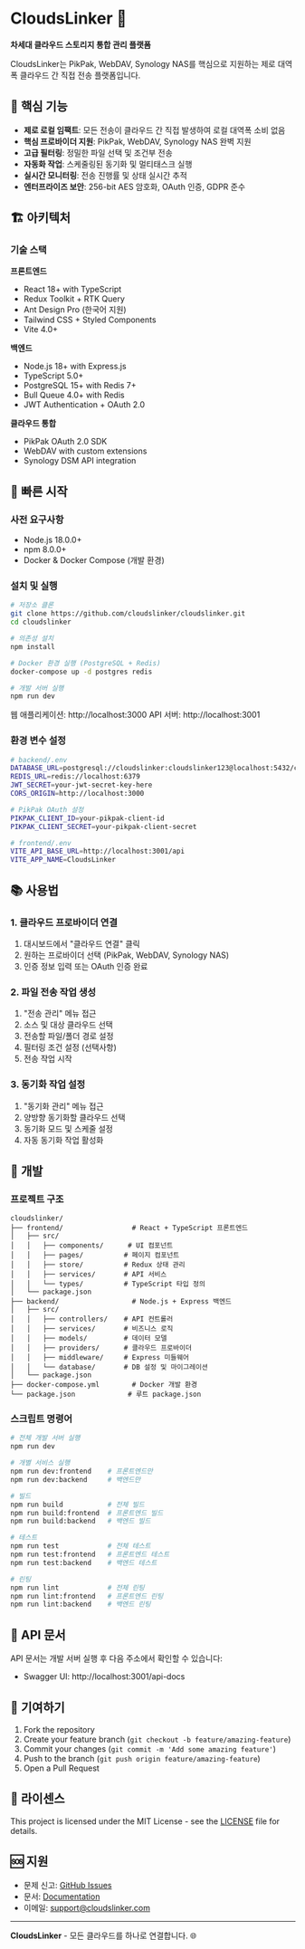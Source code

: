 # CloudsLinker 🔗

**차세대 클라우드 스토리지 통합 관리 플랫폼**

CloudsLinker는 PikPak, WebDAV, Synology NAS를 핵심으로 지원하는 제로 대역폭 클라우드 간 직접 전송 플랫폼입니다.

## 🌟 핵심 기능

- **제로 로컬 임팩트**: 모든 전송이 클라우드 간 직접 발생하여 로컬 대역폭 소비 없음
- **핵심 프로바이더 지원**: PikPak, WebDAV, Synology NAS 완벽 지원
- **고급 필터링**: 정밀한 파일 선택 및 조건부 전송
- **자동화 작업**: 스케줄링된 동기화 및 멀티태스크 실행
- **실시간 모니터링**: 전송 진행률 및 상태 실시간 추적
- **엔터프라이즈 보안**: 256-bit AES 암호화, OAuth 인증, GDPR 준수

## 🏗️ 아키텍처

### 기술 스택

**프론트엔드**
- React 18+ with TypeScript
- Redux Toolkit + RTK Query
- Ant Design Pro (한국어 지원)
- Tailwind CSS + Styled Components
- Vite 4.0+

**백엔드**
- Node.js 18+ with Express.js
- TypeScript 5.0+
- PostgreSQL 15+ with Redis 7+
- Bull Queue 4.0+ with Redis
- JWT Authentication + OAuth 2.0

**클라우드 통합**
- PikPak OAuth 2.0 SDK
- WebDAV with custom extensions
- Synology DSM API integration

## 🚀 빠른 시작

### 사전 요구사항

- Node.js 18.0.0+
- npm 8.0.0+
- Docker & Docker Compose (개발 환경)

### 설치 및 실행

```bash
# 저장소 클론
git clone https://github.com/cloudslinker/cloudslinker.git
cd cloudslinker

# 의존성 설치
npm install

# Docker 환경 실행 (PostgreSQL + Redis)
docker-compose up -d postgres redis

# 개발 서버 실행
npm run dev
```

웹 애플리케이션: http://localhost:3000
API 서버: http://localhost:3001

### 환경 변수 설정

```bash
# backend/.env
DATABASE_URL=postgresql://cloudslinker:cloudslinker123@localhost:5432/cloudslinker
REDIS_URL=redis://localhost:6379
JWT_SECRET=your-jwt-secret-key-here
CORS_ORIGIN=http://localhost:3000

# PikPak OAuth 설정
PIKPAK_CLIENT_ID=your-pikpak-client-id
PIKPAK_CLIENT_SECRET=your-pikpak-client-secret

# frontend/.env
VITE_API_BASE_URL=http://localhost:3001/api
VITE_APP_NAME=CloudsLinker
```

## 📚 사용법

### 1. 클라우드 프로바이더 연결

1. 대시보드에서 "클라우드 연결" 클릭
2. 원하는 프로바이더 선택 (PikPak, WebDAV, Synology NAS)
3. 인증 정보 입력 또는 OAuth 인증 완료

### 2. 파일 전송 작업 생성

1. "전송 관리" 메뉴 접근
2. 소스 및 대상 클라우드 선택
3. 전송할 파일/폴더 경로 설정
4. 필터링 조건 설정 (선택사항)
5. 전송 작업 시작

### 3. 동기화 작업 설정

1. "동기화 관리" 메뉴 접근
2. 양방향 동기화할 클라우드 선택
3. 동기화 모드 및 스케줄 설정
4. 자동 동기화 작업 활성화

## 🔧 개발

### 프로젝트 구조

```
cloudslinker/
├── frontend/                 # React + TypeScript 프론트엔드
│   ├── src/
│   │   ├── components/      # UI 컴포넌트
│   │   ├── pages/          # 페이지 컴포넌트
│   │   ├── store/          # Redux 상태 관리
│   │   ├── services/       # API 서비스
│   │   └── types/          # TypeScript 타입 정의
│   └── package.json
├── backend/                  # Node.js + Express 백엔드
│   ├── src/
│   │   ├── controllers/    # API 컨트롤러
│   │   ├── services/       # 비즈니스 로직
│   │   ├── models/         # 데이터 모델
│   │   ├── providers/      # 클라우드 프로바이더
│   │   ├── middleware/     # Express 미들웨어
│   │   └── database/       # DB 설정 및 마이그레이션
│   └── package.json
├── docker-compose.yml        # Docker 개발 환경
└── package.json             # 루트 package.json
```

### 스크립트 명령어

```bash
# 전체 개발 서버 실행
npm run dev

# 개별 서비스 실행
npm run dev:frontend    # 프론트엔드만
npm run dev:backend     # 백엔드만

# 빌드
npm run build           # 전체 빌드
npm run build:frontend  # 프론트엔드 빌드
npm run build:backend   # 백엔드 빌드

# 테스트
npm run test            # 전체 테스트
npm run test:frontend   # 프론트엔드 테스트
npm run test:backend    # 백엔드 테스트

# 린팅
npm run lint            # 전체 린팅
npm run lint:frontend   # 프론트엔드 린팅
npm run lint:backend    # 백엔드 린팅
```

## 📖 API 문서

API 문서는 개발 서버 실행 후 다음 주소에서 확인할 수 있습니다:
- Swagger UI: http://localhost:3001/api-docs

## 🤝 기여하기

1. Fork the repository
2. Create your feature branch (`git checkout -b feature/amazing-feature`)
3. Commit your changes (`git commit -m 'Add some amazing feature'`)
4. Push to the branch (`git push origin feature/amazing-feature`)
5. Open a Pull Request

## 📄 라이센스

This project is licensed under the MIT License - see the [LICENSE](LICENSE) file for details.

## 🆘 지원

- 문제 신고: [GitHub Issues](https://github.com/cloudslinker/cloudslinker/issues)
- 문서: [Documentation](https://docs.cloudslinker.com)
- 이메일: support@cloudslinker.com

---

**CloudsLinker** - 모든 클라우드를 하나로 연결합니다. 🌐